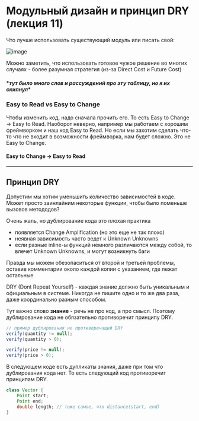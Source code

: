 # Модульный дизайн и принцип DRY (лекция 11)

Что лучше использовать существующий модуль или писать свой:

![image](https://user-images.githubusercontent.com/57497898/213869668-60c6b767-e64d-445c-8280-6669c94dbe56.png)

Можно заметить, что использовать готовое чужое решение во многих случаях - более разумная стратегия (из-за Direct Cost и Future Cost)

#### \**тут было много слов и рассуждений про эту таблицу, но я их скипнул*\*

### Easy to Read vs Easy to Change

Чтобы изменить код, надо сначала прочить его. То есть Easy to Change $\rightarrow$ Easy to Read. Наоборот неверно, например мы работаем с хорошим фреймворком и наш код Easy to Read. Но если мы захотим сделать что-то что не входит в возможности фреймворка, нам будет сложно. Это не Easy to Change.

#### Easy to Change $\rightarrow$ Easy to Read

----

## Принцип DRY

Допустим мы хотим уменьшить количество зависимостей в коде. Может просто заинлайним некоторые функции, чтобы было поменьше вызовов метододов?

Очень жаль, но дублирование кода это плохая практика
- появляется Change Amplification (но это еще не так плохо)
- неявная зависимость часто ведет к Unknown Unknowns
- если разные inline-ы функций немного различаются между собой, то влечет Unknown Unknowns, и могут возникнуть баги

Правда мы можем обезопаситься от второй и третьей проблемы, оставив комментарии около каждой копии с указанием, где лежат остальные

DRY (Dont Repeat Yourself) - каждая знание должно быть уникальным и официальным в системе. Никогда не пишите одно и то же два раза, даже координально разным способом.

Тут важно слово **знание** - речь не про код, а про смысл. Поэтому дублирование кода не обязательно противоречит принципу DRY.

```java
// пример дублирования не противоречащий DRY
verify(quantity != null);
verify(quantity > 0);

verify(price != null);
verify(price > 0);
```

В следующем коде есть дупликаты знания, даже при том что дублирования кода нет. То есть следующий код противоречит принципам DRY.

```java
class Vector {
    Point start;
    Point end;
    double length; // тоже самое, что distance(start, end)
}
```
